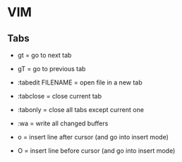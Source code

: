 # VIM

## Tabs
- gt = go to next tab
- gT = go to previous tab
- :tabedit FILENAME  = open file in a new tab
- :tabclose = close current tab
- :tabonly = close all tabs except current one

- :wa = write all changed buffers

- o = insert line after cursor (and go into insert mode)
- O = insert line before cursor (and go into insert mode)
